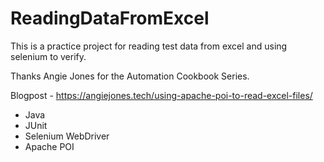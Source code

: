 # ReadingDataFromExcel

This is a practice project for reading test data from excel and using selenium to verify.

Thanks Angie Jones for the Automation Cookbook Series.

Blogpost - https://angiejones.tech/using-apache-poi-to-read-excel-files/

- Java
- JUnit
- Selenium WebDriver
- Apache POI
